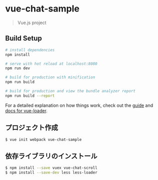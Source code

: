 # vue-chat-sample

> Vue.js project

## Build Setup

``` bash
# install dependencies
npm install

# serve with hot reload at localhost:8080
npm run dev

# build for production with minification
npm run build

# build for production and view the bundle analyzer report
npm run build --report
```

For a detailed explanation on how things work, check out the [guide](http://vuejs-templates.github.io/webpack/) and [docs for vue-loader](http://vuejs.github.io/vue-loader).


## プロジェクト作成

```
$ vue init webpack vue-chat-sample
```

## 依存ライブラリのインストール

```bash
$ npm install --save vuex vue-chat-scroll
$ npm install --save-dev less less-loader
```

